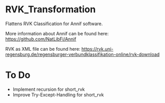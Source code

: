 # RVK_Transformation
Flattens RVK Classification for Annif software.

More information about Annif can be found here:
https://github.com/NatLibFi/Annif

RVK as XML file can be found here:
https://rvk.uni-regensburg.de/regensburger-verbundklassifikation-online/rvk-download


# To Do
- Implement recursion for short_rvk
- Improve Try-Except-Handling for short_rvk
